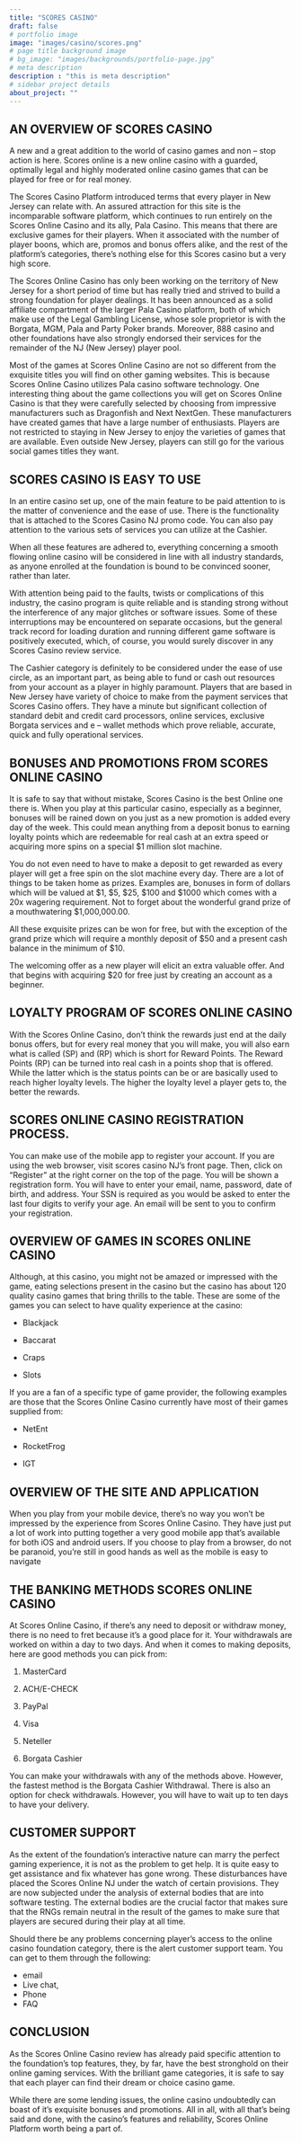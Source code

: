 ```yaml
---
title: "SCORES CASINO"
draft: false
# portfolio image
image: "images/casino/scores.png"
# page title background image
# bg_image: "images/backgrounds/portfolio-page.jpg"
# meta description
description : "this is meta description"
# sidebar project details
about_project: ""
---
```


## AN OVERVIEW OF SCORES CASINO
A new and a great addition to the world of casino games and non – stop action is here. Scores online is a new online casino with a guarded, optimally legal and highly moderated online casino games that can be played for free or for real money.

The Scores Casino Platform introduced terms that every player in New Jersey can relate with. An assured attraction for this site is the incomparable software platform, which continues to run entirely on the Scores Online Casino and its ally, Pala Casino. This means that there are exclusive games for their players. When it associated with the number of player boons, which are, promos and bonus offers alike, and the rest of the platform’s categories, there’s nothing else for this Scores casino but a very high score.

The Scores Online Casino has only been working on the territory of New Jersey for a short period of time but has really tried and strived to build a strong foundation for player dealings. It has been announced as a solid affiliate compartment of the larger Pala Casino platform, both of which make use of the Legal Gambling License, whose sole proprietor is with the Borgata, MGM, Pala and Party Poker brands. Moreover, 888 casino and other foundations have also strongly endorsed their services for the remainder of the NJ (New Jersey) player pool.

Most of the games at Scores Online Casino are not so different from the exquisite titles you will find on other gaming websites. This is because Scores Online Casino utilizes Pala casino software technology. One interesting thing about the game collections you will get on Scores Online Casino is that they were carefully selected by choosing from impressive manufacturers such as Dragonfish and Next NextGen. These manufacturers have created games that have a large number of enthusiasts. Players are not restricted to staying in New Jersey to enjoy the varieties of games that are available. Even outside New Jersey, players can still go for the various social games titles they want.

## SCORES CASINO IS EASY TO USE
In an entire casino set up, one of the main feature to be paid attention to is the matter of convenience and the ease of use. There is the functionality that is attached to the Scores Casino NJ promo code. You can also pay attention to the various sets of services you can utilize at the Cashier.

When all these features are adhered to, everything concerning a smooth flowing online casino will be considered in line with all industry standards, as anyone enrolled at the foundation is bound to be convinced sooner, rather than later.


With attention being paid to the faults, twists or complications of this industry, the casino program is quite reliable and is standing strong without the interference of any major glitches or software issues. Some of these interruptions may be encountered on separate occasions, but the general track record for loading duration and running different game software is positively executed, which, of course, you would surely discover in any Scores Casino review service.

The Cashier category is definitely to be considered under the ease of use circle, as an important part, as being able to fund or cash out resources from your account as a player in highly paramount. Players that are based in New Jersey have variety of choice to make from the payment services that Scores Casino offers. They have a minute but significant collection of standard debit and credit card processors, online services, exclusive Borgata services and e – wallet methods which prove reliable, accurate, quick and fully operational services.

## BONUSES AND PROMOTIONS FROM SCORES ONLINE CASINO
It is safe to say that without mistake, Scores Casino is the best Online one there is. When you play at this particular casino, especially as a beginner, bonuses will be rained down on you just as a new promotion is added every day of the week. This could mean anything from a deposit bonus to earning loyalty points which are redeemable for real cash at an extra speed or acquiring more spins on a special $1 million slot machine.

You do not even need to have to make a deposit to get rewarded as every player will get a free spin on the slot machine every day. There are a lot of things to be taken home as prizes. Examples are, bonuses in form of dollars which will be valued at $1, $5, $25, $100 and $1000 which comes with a 20x wagering requirement. Not to forget about the wonderful grand prize of a mouthwatering $1,000,000.00.

All these exquisite prizes can be won for free, but with the exception of the grand prize which will require a monthly deposit of $50 and a present cash balance in the minimum of $10.

The welcoming offer as a new player will elicit an extra valuable offer. And that begins with acquiring $20 for free just by creating an account as a beginner.

## LOYALTY PROGRAM OF SCORES ONLINE CASINO
With the Scores Online Casino, don’t think the rewards just end at the daily bonus offers, but for every real money that you will make, you will also earn what is called (SP) and (RP) which is short for Reward Points. The Reward Points (RP) can be turned into real cash in a points shop that is offered. While the latter which is the status points can be or are basically used to reach higher loyalty levels. The higher the loyalty level a player gets to, the better the rewards. 

## SCORES ONLINE CASINO REGISTRATION PROCESS.

You can make use of the mobile app to register your account. If you are using the web browser, visit scores casino NJ’s front page. Then, click on “Register” at the right corner on the top of the page. You will be shown a registration form. You will have to enter your email, name, password, date of birth, and address. Your SSN is required as you would be asked to enter the last four digits to verify your age. An email will be sent to you to confirm your registration.

## OVERVIEW OF GAMES IN SCORES ONLINE CASINO

Although, at this casino, you might not be amazed or impressed with the game, eating selections present in the casino but the casino has about 120 quality casino games that bring thrills to the table. These are some of the games you can select to have quality experience at the casino:

* Blackjack

* Baccarat

* Craps

* Slots


If you are a fan of a specific type of game provider, the following examples are those that the Scores Online Casino currently have most of their games supplied from:

* NetEnt

* RocketFrog

* IGT

## OVERVIEW OF THE SITE AND APPLICATION

When you play from your mobile device, there’s no way you won’t be impressed by the experience from Scores Online Casino. They have just put a lot of work into putting together a very good mobile app that’s available for both iOS and android users. If you choose to play from a browser, do not be paranoid, you’re still in good hands as well as the mobile is easy to navigate

## THE BANKING METHODS SCORES ONLINE CASINO
At Scores Online Casino, if there’s any need to deposit or withdraw money, there is no need to fret because it’s a good place for it. Your withdrawals are worked on within a day to two days. And when it comes to making deposits, here are good methods you can pick from:

1. MasterCard

2. ACH/E-CHECK

3. PayPal

4. Visa

5. Neteller

6. Borgata Cashier

You can make your withdrawals with any of the methods above. However, the fastest method is the Borgata Cashier Withdrawal. There is also an option for check withdrawals. However, you will have to wait up to ten days to have your delivery.

## CUSTOMER SUPPORT
As the extent of the foundation’s interactive nature can marry the perfect gaming experience, it is not as the problem to get help. It is quite easy to get assistance and fix whatever has gone wrong. These disturbances have placed the Scores Online NJ under the watch of certain provisions. They are now subjected under the analysis of external bodies that are into software testing. The external bodies are the crucial factor that makes sure that the RNGs remain neutral in the result of the games to make sure that players are secured during their play at all time.

Should there be any problems concerning player’s access to the online casino foundation category, there is the alert customer support team. You can get to them through the following:

+ email
+ Live chat,
+ Phone
+ FAQ

## CONCLUSION
As the Scores Online Casino review has already paid specific attention to the foundation’s top features, they, by far, have the best stronghold on their online gaming services. With the brilliant game categories, it is safe to say that each player can find their dream or choice casino game.

While there are some lending issues, the online casino undoubtedly can boast of it’s exquisite bonuses and promotions. All in all, with all that’s being said and done, with the casino’s features and reliability, Scores Online Platform worth being a part of.


